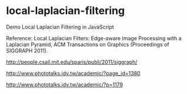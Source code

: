 # local-laplacian-filtering

Demo Local Laplacian Filtering in JavaScript 

Reference:
Local Laplacian Filters: Edge-aware Image Processing with a Laplacian Pyramid, ACM Transactions on Graphics (Proceedings of SIGGRAPH 2011).

http://people.csail.mit.edu/sparis/publi/2011/siggraph/

http://www.phototalks.idv.tw/academic/?page_id=1380

http://www.phototalks.idv.tw/academic/?p=1179
